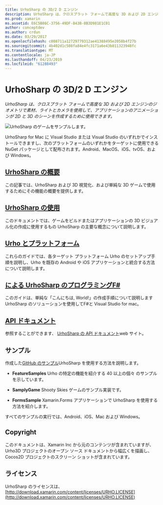 ```yaml
---
title: UrhoSharp の 3D/2 D エンジン
description: UrhoSharp は、クロスプラット フォームで高度な 3D および 2D エンジンのジオメトリで素材、ライトとカメラを使用して、アプリケーションのアニメーションが 2D と 3D のシーンを作成するために使用できます。
ms.prod: xamarin
ms.assetid: E6C5B86C-3756-49DF-843B-0B3D981E1C01
author: conceptdev
ms.author: crdun
ms.date: 03/29/2017
ms.openlocfilehash: c008711a12729779312ae41388495e2058b4f27b
ms.sourcegitcommit: 4b402d1c508fa84e4fc3171a6e43b811323948fc
ms.translationtype: MT
ms.contentlocale: ja-JP
ms.lasthandoff: 04/23/2019
ms.locfileid: "61288493"
---
```

# <a name="urhosharp---3d2d-engine"></a>UrhoSharp の 3D/2 D エンジン

_UrhoSharp は、クロスプラット フォームで高度な 3D および 2D エンジンのジオメトリで素材、ライトとカメラを使用して、アプリケーションのアニメーションが 2D と 3D のシーンを作成するために使用できます。_

![UrhoSharp のゲームをサンプルします。](images/video.gif)

UrhoSharp for Mac に Visual Studio または Visual Studio のいずれかでインストールできますし、次のプラットフォームのいずれかをターゲットに使用できる NuGet パッケージとして配布されます。Android、MacOS、iOS、tvOS、および Windows。

## <a name="an-introduction-to-urhosharpgraphics-gamesurhosharpintroductionmd"></a>[UrhoSharp の概要](~/graphics-games/urhosharp/introduction.md)

この記事では、UrhoSharp および 3D 視覚化、および単純な 3D ゲームで使用するためにその機能の概要を提供します。

## <a name="using-urhosharpgraphics-gamesurhosharpusingmd"></a>[UrhoSharp の使用](~/graphics-games/urhosharp/using.md)

このドキュメントでは、ゲームをビルドまたはアプリケーションの 3D ビジュアル化の作成に使用するもの UrhoSharp の主要な概念について説明します。

## <a name="urho-and-your-platformgraphics-gamesurhosharpplatformindexmd"></a>[Urho とプラットフォーム](~/graphics-games/urhosharp/platform/index.md)

これらのガイドでは、各ターゲット プラットフォーム Urho のセットアップ手順を説明し、Urho を既存の Android や iOS アプリケーションと統合する方法について説明します。

## <a name="programming-urhosharp-with-fgraphics-gamesurhosharpfsharpmd"></a>[による UrhoSharp のプログラミングF#](~/graphics-games/urhosharp/fsharp.md)

このガイドは、単純な「こんにちは, World!」の作成手順について説明します UrhoSharp のソリューションを使用してF#と Visual Studio for mac。

## <a name="api-documentationhttpsdeveloperxamarincomapirooturho"></a>[API ドキュメント](https://developer.xamarin.com/api/root/Urho/)

参照することができます、 [UrhoSharp の API ドキュメント](https://developer.xamarin.com/api/root/Urho/)web サイト。

## <a name="samples"></a>サンプル

作成した[GitHub のサンプル](https://github.com/xamarin/urho-samples)UrhoSharp を使用する方法を説明します。

- **FeatureSamples** Urho の特定の機能を紹介する 40 以上の個々 のサンプルを示しています。

- **SamplyGame** Shooty Skies ゲームのサンプル実装です。

- **FormsSample** Xamarin.Forms アプリケーションで UrhoSharp を使用する方法を紹介します。

すべてのサンプルの実行では、Android、iOS、Mac および Windows。

## <a name="copyright"></a>Copyright

このドキュメントは、Xamarin Inc から元のコンテンツが含まれていますが、Urho3D プロジェクトのオープン ソース ドキュメントから幅広くを描画し、Cocos2D プロジェクトのスクリーン ショットが含まれています。

## <a name="license"></a>ライセンス

UrhoSharp のライセンスは、 [http://download.xamarin.com/content/licenses/URHO.LICENSE](http://download.xamarin.com/content/licenses/URHO.LICENSE)

